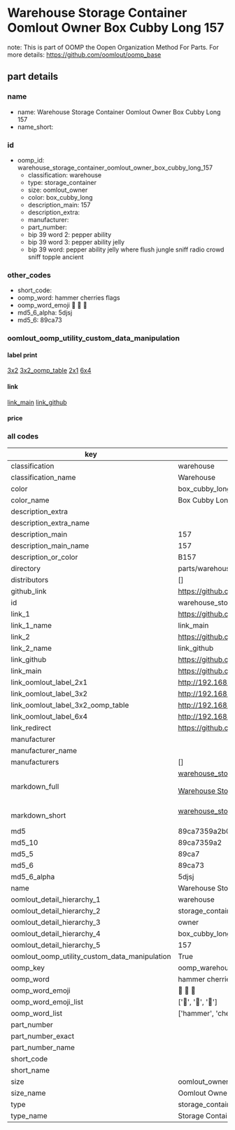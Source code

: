 # Warehouse Storage Container Oomlout Owner Box Cubby Long 157  

note: This is part of OOMP the Oopen Organization Method For Parts. For more details: https://github.com/oomlout/oomp_base

##  part details
  







### name
* name: Warehouse Storage Container Oomlout Owner Box Cubby Long 157
* name_short: 
### id
* oomp_id: warehouse_storage_container_oomlout_owner_box_cubby_long_157
  * classification: warehouse
  * type: storage_container
  * size: oomlout_owner
  * color: box_cubby_long
  * description_main: 157
  * description_extra: 
  * manufacturer: 
  * part_number: 
  * bip 39 word 2: pepper ability
  * bip 39 word 3: pepper ability jelly
  * bip 39 word: pepper ability jelly where flush jungle sniff radio crowd sniff topple ancient

### other_codes
* short_code: 
* oomp_word: hammer cherries flags
* oomp_word_emoji :hammer: :cherries: :flags:
* md5_6_alpha: 5djsj
* md5_6: 89ca73






### oomlout_oomp_utility_custom_data_manipulation
#### label print
[3x2](http://192.168.1.245:1112/?label=oomp%205djsj)
[3x2_oomp_table](http://192.168.1.108:1112/?label=oomp%205djsj)
[2x1](http://192.168.1.242:1112/?label=oomp%205djsj)
[6x4](http://192.168.1.55:1112/?label=oomp%205djsj)    

#### link

[link_main](https://github.com/oomlout/oomlout_oomp_version_1_messy/tree/main/parts/warehouse_storage_container_oomlout_owner_box_cubby_long_157) [link_github](https://github.com/oomlout/oomlout_oomp_version_1_messy/tree/main/parts/warehouse_storage_container_oomlout_owner_box_cubby_long_157)                             

#### price







### all codes 
| key | value |  
| --- | --- |  
| classification | warehouse |  
| classification_name | Warehouse |  
| color | box_cubby_long |  
| color_name | Box Cubby Long |  
| description_extra |  |  
| description_extra_name |  |  
| description_main | 157 |  
| description_main_name | 157 |  
| description_or_color | B157 |  
| directory | parts/warehouse_storage_container_oomlout_owner_box_cubby_long_157 |  
| distributors | [] |  
| github_link | https://github.com/oomlout/oomlout_oomp_part_src/tree/main/parts/warehouse_storage_container_oomlout_owner_box_cubby_long_157 |  
| id | warehouse_storage_container_oomlout_owner_box_cubby_long_157 |  
| link_1 | https://github.com/oomlout/oomlout_oomp_version_1_messy/tree/main/parts/warehouse_storage_container_oomlout_owner_box_cubby_long_157 |  
| link_1_name | link_main |  
| link_2 | https://github.com/oomlout/oomlout_oomp_version_1_messy/tree/main/parts/warehouse_storage_container_oomlout_owner_box_cubby_long_157 |  
| link_2_name | link_github |  
| link_github | https://github.com/oomlout/oomlout_oomp_version_1_messy/tree/main/parts/warehouse_storage_container_oomlout_owner_box_cubby_long_157 |  
| link_main | https://github.com/oomlout/oomlout_oomp_version_1_messy/tree/main/parts/warehouse_storage_container_oomlout_owner_box_cubby_long_157 |  
| link_oomlout_label_2x1 | http://192.168.1.242:1112/?label=oomp%205djsj |  
| link_oomlout_label_3x2 | http://192.168.1.245:1112/?label=oomp%205djsj |  
| link_oomlout_label_3x2_oomp_table | http://192.168.1.108:1112/?label=oomp%205djsj |  
| link_oomlout_label_6x4 | http://192.168.1.55:1112/?label=oomp%205djsj |  
| link_redirect | https://github.com/oomlout/oomlout_oomp_version_1_messy/tree/main/parts/warehouse_storage_container_oomlout_owner_box_cubby_long_157 |  
| manufacturer |  |  
| manufacturer_name |  |  
| manufacturers | [] |  
| markdown_full | [warehouse_storage_container_oomlout_owner_box_cubby_long_157](none)<br>[](none)<br>[Warehouse Storage Container Oomlout Owner Box Cubby Long 157](none)<br><br> |  
| markdown_short | [warehouse_storage_container_oomlout_owner_box_cubby_long_157](none)<br><br> |  
| md5 | 89ca7359a2b0d9ade42cefa4ef800d17 |  
| md5_10 | 89ca7359a2 |  
| md5_5 | 89ca7 |  
| md5_6 | 89ca73 |  
| md5_6_alpha | 5djsj |  
| name | Warehouse Storage Container Oomlout Owner Box Cubby Long 157 |  
| oomlout_detail_hierarchy_1 | warehouse |  
| oomlout_detail_hierarchy_2 | storage_container |  
| oomlout_detail_hierarchy_3 | owner |  
| oomlout_detail_hierarchy_4 | box_cubby_long |  
| oomlout_detail_hierarchy_5 | 157 |  
| oomlout_oomp_utility_custom_data_manipulation | True |  
| oomp_key | oomp_warehouse_storage_container_oomlout_owner_box_cubby_long_157 |  
| oomp_word | hammer cherries flags |  
| oomp_word_emoji | :hammer: :cherries: :flags: |  
| oomp_word_emoji_list | [':hammer:', ':cherries:', ':flags:'] |  
| oomp_word_list | ['hammer', 'cherries', 'flags'] |  
| part_number |  |  
| part_number_exact |  |  
| part_number_name |  |  
| short_code |  |  
| short_name |  |  
| size | oomlout_owner |  
| size_name | Oomlout Owner |  
| type | storage_container |  
| type_name | Storage Container |  
